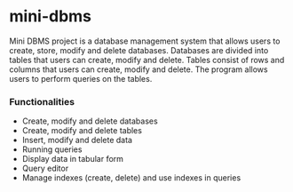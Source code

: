 # mini-dbms
Mini DBMS project is a database management system that allows users to create, store, modify and delete databases. Databases are divided into tables that users can create, modify and delete. Tables consist of rows and columns that users can create, modify and delete. The program allows users to perform queries on the tables.
### Functionalities
- Create, modify and delete databases
- Create, modify and delete tables
- Insert, modify and delete data
- Running queries
- Display data in tabular form
- Query editor
- Manage indexes (create, delete) and use indexes in queries